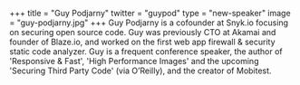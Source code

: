 +++
title = "Guy Podjarny"
twitter = "guypod"
type = "new-speaker"
image = "guy-podjarny.jpg"
+++
Guy Podjarny is a cofounder at Snyk.io focusing on securing open source code. Guy was previously CTO at Akamai and founder of Blaze.io, and worked on the first web app firewall & security static code analyzer. Guy is a frequent conference speaker, the author of 'Responsive & Fast', 'High Performance Images' and the upcoming 'Securing Third Party Code' (via O’Reilly), and the creator of Mobitest.
